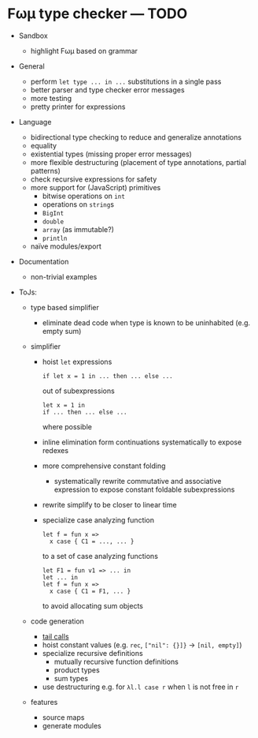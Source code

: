 # Fωμ type checker &mdash; TODO

- Sandbox
  - highlight Fωμ based on grammar
- General
  - perform `let type ... in ...` substitutions in a single pass
  - better parser and type checker error messages
  - more testing
  - pretty printer for expressions
- Language
  - bidirectional type checking to reduce and generalize annotations
  - equality
  - existential types (missing proper error messages)
  - more flexible destructuring (placement of type annotations, partial
    patterns)
  - check recursive expressions for safety
  - more support for (JavaScript) primitives
    - bitwise operations on `int`
    - operations on `string`s
    - `BigInt`
    - `double`
    - `array` (as immutable?)
    - `println`
  - naïve modules/export
- Documentation
  - non-trivial examples
- ToJs:

  - type based simplifier
    - eliminate dead code when type is known to be uninhabited (e.g. empty sum)
  - simplifier

    - hoist `let` expressions

      ```
      if let x = 1 in ... then ... else ...
      ```

      out of subexpressions

      ```
      let x = 1 in
      if ... then ... else ...
      ```

      where possible

    - inline elimination form continuations systematically to expose redexes

    - more comprehensive constant folding

      - systematically rewrite commutative and associative expression to expose
        constant foldable subexpressions

    - rewrite simplify to be closer to linear time
    - specialize case analyzing function

      ```
      let f = fun x =>
        x case { C1 = ..., ... }
      ```

      to a set of case analyzing functions

      ```
      let F1 = fun v1 => ... in
      let ... in
      let f = fun x =>
        x case { C1 = F1, ... }
      ```

      to avoid allocating sum objects

  - code generation
    - [tail calls](https://stackoverflow.com/a/54721813)
    - hoist constant values (e.g. `rec`, `["nil": {}]}` -> `[nil, empty]`)
    - specialize recursive definitions
      - mutually recursive function definitions
      - product types
      - sum types
    - use destructuring e.g. for `λl.l case r` when `l` is not free in `r`
  - features
    - source maps
    - generate modules
